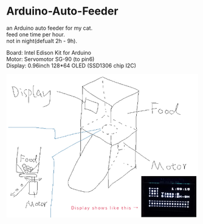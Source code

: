 # Arduino-Auto-Feeder

an Arduino auto feeder for my cat.  
feed one time per hour.  
not in night(defualt 2h - 9h).  

Board: Intel Edison Kit for Arduino  
Motor: Servomotor SG-90 (to pin6)  
Display: 0.96inch 128*64 OLED (SSD1306 chip I2C)  

![info](/info.jpg)
